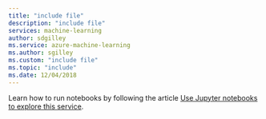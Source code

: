 ```yaml
---
title: "include file"
description: "include file"
services: machine-learning
author: sdgilley
ms.service: azure-machine-learning
ms.author: sgilley
ms.custom: "include file"
ms.topic: "include"
ms.date: 12/04/2018
---
```


Learn how to run notebooks by following the article [Use Jupyter notebooks to explore this service](/azure/machine-learning/samples-notebooks).